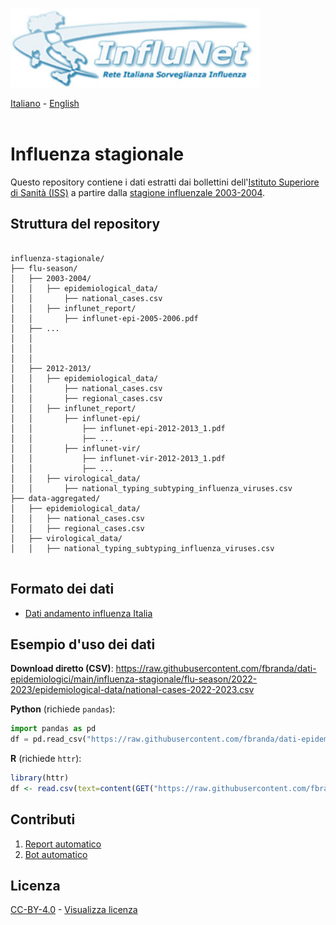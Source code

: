 <a href="https://w3.iss.it/site/rmi/influnet/pagine/rapportoinflunet.aspx"><img src="https://github.com/fbranda/dati-epidemiologici/blob/main/assets/img/logo-influnet.jpg" alt="Influenza" data-canonical-src="https://github.com/fbranda/dati-epidemiologici/blob/main/assets/img/logo-influnet.jpg" width="400"/></a>

[Italiano](README.md) - [English](README_EN.md)<br><br>


# Influenza stagionale

Questo repository contiene i dati estratti dai bollettini dell'[Istituto Superiore di Sanità (ISS)](https://www.epicentro.iss.it/influenza/influnet) a partire dalla [stagione influenzale 2003-2004](https://w3.iss.it/site/rmi/influnet/pagine/stagioni.aspx).


## Struttura del repository
```

influenza-stagionale/
├── flu-season/
│   ├── 2003-2004/
│   │   ├── epidemiological_data/
│   │       ├── national_cases.csv
│   │   ├── influnet_report/
│   │       ├── influnet-epi-2005-2006.pdf
│   ├── ...
│   │
│   │   
│   │
│   ├── 2012-2013/
│   │   ├── epidemiological_data/
│   │       ├── national_cases.csv
│   │       ├── regional_cases.csv
│   │   ├── influnet_report/
│   │       ├── influnet-epi/
│   │           ├── influnet-epi-2012-2013_1.pdf
│   │           ├── ...
│   │       ├── influnet-vir/
│   │           ├── influnet-vir-2012-2013_1.pdf
│   │           ├── ...
│   │   ├── virological_data/
│   │       ├── national_typing_subtyping_influenza_viruses.csv
├── data-aggregated/
│   ├── epidemiological_data/
│   │   ├── national_cases.csv
│   │   ├── regional_cases.csv
│   ├── virological_data/
│   │   ├── national_typing_subtyping_influenza_viruses.csv


```
## Formato dei dati

- [Dati andamento influenza Italia](data-schema-influenza-italia.md)

## Esempio d'uso dei dati

**Download diretto (CSV)**: https://raw.githubusercontent.com/fbranda/dati-epidemiologici/main/influenza-stagionale/flu-season/2022-2023/epidemiological-data/national-cases-2022-2023.csv

**Python** (richiede `pandas`):
```python
import pandas as pd
df = pd.read_csv("https://raw.githubusercontent.com/fbranda/dati-epidemiologici/main/influenza-stagionale/flu-season/2022-2023/epidemiological-data/national-cases-2022-2023.csv")
```

**R** (richiede `httr`):
```r
library(httr)
df <- read.csv(text=content(GET("https://raw.githubusercontent.com/fbranda/dati-epidemiologici/main/influenza-stagionale/flu-season/2022-2023/epidemiological-data/national-cases-2022-2023.csv")))
```

## Contributi
1) [Report automatico](https://fbranda.github.io/influnet/)
2) [Bot automatico](https://mastodon.uno/@influbot@sociale.network)


## Licenza

[CC-BY-4.0](https://creativecommons.org/licenses/by/4.0/deed.it) - [Visualizza licenza](https://github.com/fbranda/west-nile/blob/main/LICENSE.md)


